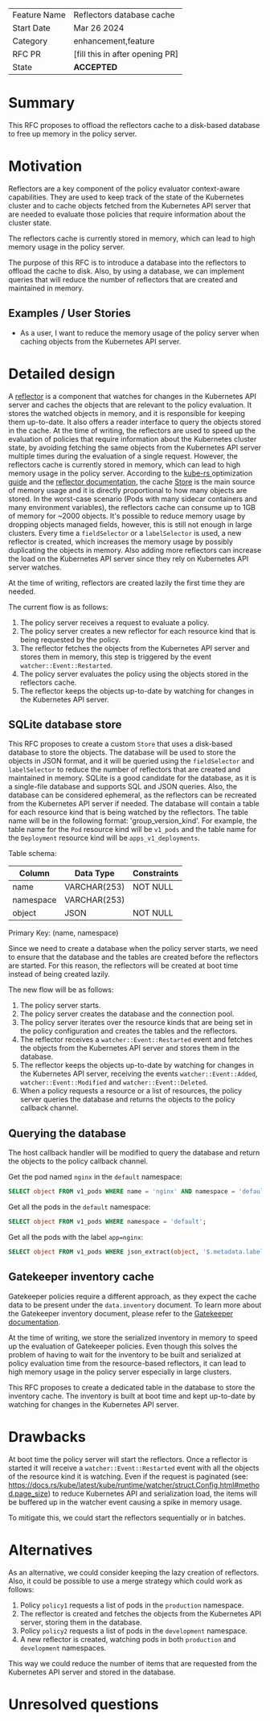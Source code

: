 |              |                                 |
| :----------- | :------------------------------ |
| Feature Name | Reflectors database cache       |
| Start Date   | Mar 26 2024                     |
| Category     | enhancement,feature             |
| RFC PR       | [fill this in after opening PR] |
| State        | **ACCEPTED**                    |

# Summary

[summary]: #summary

This RFC proposes to offload the reflectors cache to a disk-based database to free up memory in the policy server.

# Motivation

[motivation]: #motivation

Reflectors are a key component of the policy evaluator context-aware capabilities.
They are used to keep track of the state of the Kubernetes cluster and to cache objects fetched from the Kubernetes API server that are needed to evaluate those policies that require information about the cluster state.

The reflectors cache is currently stored in memory, which can lead to high memory usage in the policy server.

The purpose of this RFC is to introduce a database into the reflectors to offload the cache to disk.
Also, by using a database, we can implement queries that will reduce the number of reflectors that are created and maintained in memory.

## Examples / User Stories

[examples]: #examples

- As a user, I want to reduce the memory usage of the policy server when caching objects from the Kubernetes API server.

# Detailed design

[design]: #detailed-design

A [reflector](https://docs.rs/kube/latest/kube/runtime/reflector/fn.reflector.html) is a component that watches for changes in the Kubernetes API server and caches the objects that are relevant to the policy evaluation.
It stores the watched objects in memory, and it is responsible for keeping them up-to-date.
It also offers a reader interface to query the objects stored in the cache.
At the time of writing, the reflectors are used to speed up the evaluation of policies that require information about the Kubernetes cluster state,
by avoiding fetching the same objects from the Kubernetes API server multiple times during the evaluation of a single request.
However, the reflectors cache is currently stored in memory, which can lead to high memory usage in the policy server.
According to the [kube-rs ](https://kube.rs/controllers/optimization/#reflector-optimization)optimization[ guide](https://kube.rs/controllers/optimization/#reflector-optimization) and the [reflector documentation](https://docs.rs/kube/latest/kube/runtime/reflector/fn.reflector.html#memory-usage), the cache [Store](https://docs.rs/kube-runtime/0.88.1/src/kube_runtime/reflector/store.rs.html#13) is the main source of memory usage and it is directly proportional to how many objects are stored.
In the worst-case scenario (Pods with many sidecar containers and many environment variables), the reflectors cache can consume up to 1GB of memory for ~2000 objects.
It's possible to reduce memory usage by dropping objects managed fields, however, this is still not enough in large clusters.
Every time a `fieldSelector` or a `labelSelector` is used, a new reflector is created, which increases the memory usage by possibly duplicating the objects in memory.
Also adding more reflectors can increase the load on the Kubernetes API server since they rely on Kubernetes API server watches.

At the time of writing, reflectors are created lazily the first time they are needed.

The current flow is as follows:

1. The policy server receives a request to evaluate a policy.
2. The policy server creates a new reflector for each resource kind that is being requested by the policy.
3. The reflector fetches the objects from the Kubernetes API server and stores them in memory, this step is triggered by the event `watcher::Event::Restarted`.
4. The policy server evaluates the policy using the objects stored in the reflectors cache.
5. The reflector keeps the objects up-to-date by watching for changes in the Kubernetes API server.

## SQLite database store

This RFC proposes to create a custom `Store` that uses a disk-based database to store the objects.
The database will be used to store the objects in JSON format, and it will be queried using the `fieldSelector` and `labelSelector` to reduce the number of reflectors that are created and maintained in memory.
SQLite is a good candidate for the database, as it is a single-file database and supports SQL and JSON queries.
Also, the database can be considered ephemeral, as the reflectors can be recreated from the Kubernetes API server if needed.
The database will contain a table for each resource kind that is being watched by the reflectors.
The table name will be in the following format: 'group_version_kind'.
For example, the table name for the `Pod` resource kind will be `v1_pods` and the table name for the `Deployment` resource kind will be `apps_v1_deployments`.

Table schema:

| Column    | Data Type    | Constraints |
| --------- | ------------ | ----------- |
| name      | VARCHAR(253) | NOT NULL    |
| namespace | VARCHAR(253) |             |
| object    | JSON         | NOT NULL    |

Primary Key: (name, namespace)

Since we need to create a database when the policy server starts, we need to ensure that the database and the tables are created before the reflectors are started.
For this reason, the reflectors will be created at boot time instead of being created lazily.

The new flow will be as follows:

1. The policy server starts.
2. The policy server creates the database and the connection pool.
3. The policy server iterates over the resource kinds that are being set in the policy configuration and creates the tables and the reflectors.
4. The reflector receives a `watcher::Event::Restarted` event and fetches the objects from the Kubernetes API server and stores them in the database.
5. The reflector keeps the objects up-to-date by watching for changes in the Kubernetes API server, receiving the events `watcher::Event::Added`, `watcher::Event::Modified` and `watcher::Event::Deleted`.
6. When a policy requests a resource or a list of resources, the policy server queries the database and returns the objects to the policy callback channel.

## Querying the database

The host callback handler will be modified to query the database and return the objects to the policy callback channel.

Get the pod named `nginx` in the `default` namespace:

```sql
SELECT object FROM v1_pods WHERE name = 'nginx' AND namespace = 'default';
```

Get all the pods in the `default` namespace:

```sql
SELECT object FROM v1_pods WHERE namespace = 'default';
```

Get all the pods with the label `app=nginx`:

```sql
SELECT object FROM v1_pods WHERE json_extract(object, '$.metadata.labels.app') = 'nginx';
```

## Gatekeeper inventory cache

Gatekeeper policies require a different approach, as they expect the cache data to be present under the `data.inventory` document.
To learn more about the Gatekeeper inventory document, please refer to the [Gatekeeper documentation](https://open-policy-agent.github.io/gatekeeper/website/docs/sync/#accessing-replicated-data).

At the time of writing, we store the serialized inventory in memory to speed up the evaluation of Gatekeeper policies.
Even though this solves the problem of having to wait for the inventory to be built and serialized at policy evaluation time from the resource-based reflectors,
it can lead to high memory usage in the policy server especially in large clusters.

This RFC proposes to create a dedicated table in the database to store the inventory cache.
The inventory is built at boot time and kept up-to-date by watching for changes in the Kubernetes API server.

# Drawbacks

[drawbacks]: #drawbacks

At boot time the policy server will start the reflectors.
Once a reflector is started it will receive a `watcher::Event::Restarted` event with all the objects of the resource kind it is watching.
Even if the request is paginated (see: https://docs.rs/kube/latest/kube/runtime/watcher/struct.Config.html#method.page_size)
to reduce Kubernetes API and serialization load, the items will be buffered up in the watcher event causing a spike in memory usage.

To mitigate this, we could start the reflectors sequentially or in batches.

# Alternatives

As an alternative, we could consider keeping the lazy creation of reflectors.
Also, it could be possible to use a merge strategy which could work as follows:

1. Policy `policy1` requests a list of pods in the `production` namespace.
2. The reflector is created and fetches the objects from the Kubernetes API server, storing them in the database.
3. Policy `policy2` requests a list of pods in the `development` namespace.
4. A new reflector is created, watching pods in both `production` and `development` namespaces.

This way we could reduce the number of items that are requested from the Kubernetes API server and stored in the database.

# Unresolved questions

[unresolved]: #unresolved-questions
